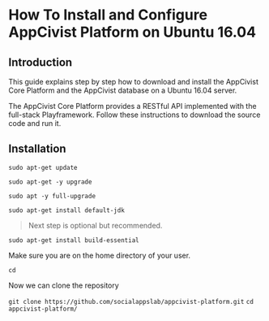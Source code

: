 # How To Install and Configure AppCivist Platform on Ubuntu 16.04

## Introduction
This guide explains step by step how to download and install the AppCivist Core Platform and the AppCivist database on a Ubuntu 16.04 server.

The AppCivist Core Platform provides a RESTful API implemented with the full-stack Playframework. Follow these instructions to download the source code and run it.

## Installation

`sudo apt-get update`

`sudo apt-get -y upgrade`

`sudo apt -y full-upgrade`

`sudo apt-get install default-jdk`

> Next step is optional but recommended.


`sudo apt-get install build-essential`

Make sure you are on the home directory of your user.

`cd`

Now we can clone the repository

`git clone https://github.com/socialappslab/appcivist-platform.git`
`cd appcivist-platform/`
